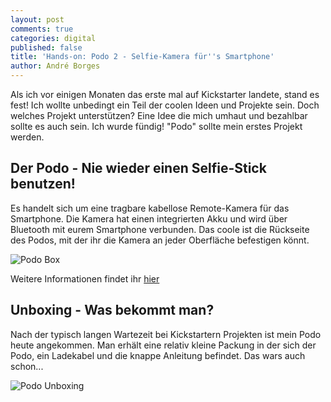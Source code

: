 ```yaml
---
layout: post
comments: true
categories: digital
published: false
title: 'Hands-on: Podo 2 - Selfie-Kamera für''s Smartphone'
author: André Borges
---
```

Als ich vor einigen Monaten das erste mal auf Kickstarter landete, stand es fest! Ich wollte unbedingt ein Teil der coolen Ideen und Projekte sein. Doch welches Projekt unterstützen? Eine Idee die mich umhaut und bezahlbar sollte es auch sein. Ich wurde fündig! "Podo" sollte mein erstes Projekt werden.

## Der Podo - Nie wieder einen Selfie-Stick benutzen!

Es handelt sich um eine tragbare kabellose Remote-Kamera für das Smartphone. Die Kamera hat einen integrierten Akku und wird über Bluetooth mit eurem Smartphone verbunden. Das coole ist die Rückseite des Podos, mit der ihr die Kamera an jeder Oberfläche befestigen könnt.

![Podo Box]({{site.baseurl}}/images/DSC01667.jpg)

Weitere Informationen findet ihr [hier](https://www.kickstarter.com/projects/podolabs/podo-the-first-stick-and-shoot-camera-the-sequel?ref=nav_search)

## Unboxing - Was bekommt man?

Nach der typisch langen Wartezeit bei Kickstartern Projekten ist mein Podo heute angekommen. Man erhält eine relativ kleine Packung in der sich der Podo, ein Ladekabel und die knappe Anleitung befindet. Das wars auch schon...

![Podo Unboxing]({{site.baseurl}}/images/DSC01669.jpg)

##
